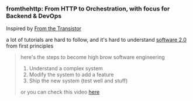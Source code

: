 ### fromthehttp: From HTTP to Orchestration, with focus for Backend & DevOps

Inspired by [From the Transistor](https://github.com/geohot/fromthetransistor)

a lot of tutorials are hard to follow, and it's hard to understand [software 2.0](https://karpathy.medium.com/software-2-0-a64152b37c35) from first principles

> here's the steps to become high brow software engineering
>
> 1. Understand a complex system
> 2. Modify the system to add a feature
> 3. Ship the new system (test well and stuff)
>
> or you can check this video [here](https://youtu.be/N2bXEUSAiTI?t=1265)
